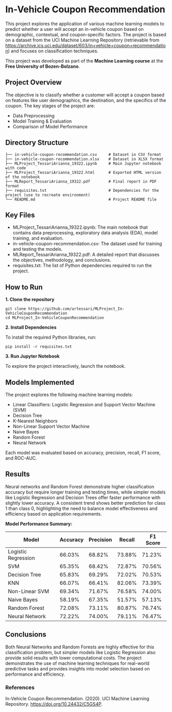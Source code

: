 # In-Vehicle Coupon Recommendation

This project explores the application of various machine learning models to predict whether a user will accept an in-vehicle coupon based on demographic, contextual, and coupon-specific factors. The project is based on a dataset from the UCI Machine Learning Repository (retrievable from https://archive.ics.uci.edu/dataset/603/in+vehicle+coupon+recommendation) and focuses on classification techniques.

This project was developed as part of the **Machine Learning course** at the **Free University of Bozen-Bolzano**.

## Project Overview

The objective is to classify whether a customer will accept a coupon based on features like user demographics, the destination, and the specifics of the coupon. The key stages of the project are:

- Data Preprocessing
- Model Training & Evaluation
- Comparison of Model Performance

## Directory Structure

```
├── in-vehicle-coupon-recommendation.csv     # Dataset in CSV format
├── in-vehicle-coupon-recommendation.xlsx    # Dataset in XLSX format
├── MLProject_TessariArianna_19322.ipynb     # Main Jupyter notebook with code
├── MLProject_TessariArianna_19322.html      # Exported HTML version of the notebook
├── MLReport_TessariArianna_19322.pdf        # Final report in PDF format
├── requisites.txt                           # Dependencies for the project (use to recreate environment)
└── README.md                                # Project README file
```

## Key Files

- MLProject_TessariArianna_19322.ipynb: The main notebook that contains data preprocessing, exploratory data analysis (EDA), model training, and evaluation.
- in-vehicle-coupon-recommendation.csv: The dataset used for training and testing the models.
- MLReport_TessariArianna_19322.pdf: A detailed report that discusses the objectives, methodology, and conclusions.
- requisites.txt: The list of Python dependencies required to run the project.

## How to Run

**1. Clone the repository**
```
git clone https://github.com/artessari/MLProject_In-VehicleCouponRecommendation
cd MLProject_In-VehicleCouponRecommendation
```

**2. Install Dependencies**

To install the required Python libraries, run:
```
pip install -r requisites.txt
```

**3. Run Jupyter Notebook**

To explore the project interactively, launch the notebook.

## Models Implemented

The project explores the following machine learning models:

- Linear Classifiers: Logistic Regression and Support Vector Machine (SVM)
- Decision Tree
- K-Nearest Neighbors
- Non-Linear Support Vector Machine
- Naive Bayes
- Random Forest
- Neural Network

Each model was evaluated based on accuracy, precision, recall, F1 score, and ROC-AUC.

## Results

Neural networks and Random Forest demonstrate higher classification accuracy but require longer training and testing times, while simpler models like Logistic Regression and Decision Trees offer faster performance with slightly lower accuracy. A consistent trend shows better prediction for class 1 than class 0, highlighting the need to balance model effectiveness and efficiency based on application requirements.

**Model Performance Summary:**

| Model               | Accuracy | Precision | Recall  | F1 Score |
|---------------------|----------|-----------|---------|----------|
| Logistic Regression  | 66.03%   | 68.82%    | 73.88%  | 71.23%   |
| SVM                 | 65.35%   | 68.42%    | 72.87%  | 70.56%   |
| Decision Tree       | 65.83%   | 69.29%    | 72.02%  | 70.53%   |
| KNN                 | 66.07%   | 66.41%    | 82.06%  | 73.39%   |
| Non-Linear SVM       | 69.34%   | 71.67%    | 76.58%  | 74.00%   |
| Naive Bayes         | 58.19%   | 67.35%    | 51.57%  | 57.13%   |
| Random Forest       | 72.08%   | 73.11%    | 80.87%  | 76.74%   |
| Neural Network      | 72.22%   | 74.00%    | 79.11%  | 76.47%   |

## Conclusions

Both Neural Networks and Random Forests are highly effective for this classification problem, but simpler models like Logistic Regression also provide solid results with lower computational costs. The project demonstrates the use of machine learning techniques for real-world predictive tasks and provides insights into model selection based on performance and efficiency.

### References
In-Vehicle Coupon Recommendation. (2020). UCI Machine Learning Repository. https://doi.org/10.24432/C5GS4P.